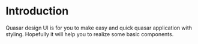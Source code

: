 # Introduction

Quasar design UI is for you to make easy and quick quasar application with styling. Hopefully it will help you to realize some basic components.
